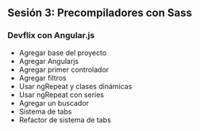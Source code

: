 ## Sesión 3: Precompiladores con Sass

### Devflix con Angular.js
* Agregar base del proyecto
* Agregar Angularjs
* Agregar primer controlador
* Agregar filtros
* Usar ngRepeat y clases dinámicas
* Usar ngRepeat con series
* Agregar un buscador
* Sistema de tabs
* Refactor de sistema de tabs